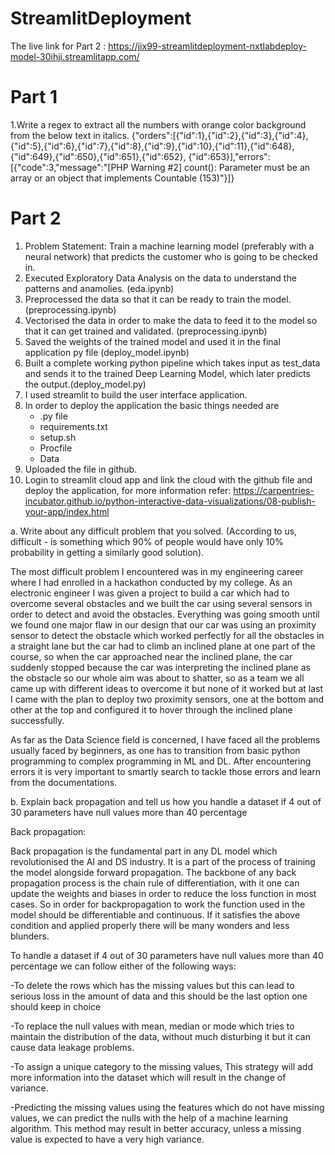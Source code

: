# StreamlitDeployment

The live link for Part 2 : https://jix99-streamlitdeployment-nxtlabdeploy-model-30ihji.streamlitapp.com/

# Part 1

1.Write a regex to extract all the numbers with orange color background from the below text in italics.
 {"orders":[{"id":1},{"id":2},{"id":3},{"id":4},{"id":5},{"id":6},{"id":7},{"id":8},{"id":9},{"id":10},{"id":11},{"id":648},{"id":649},{"id":650},{"id":651},{"id":652},   {"id":653}],"errors":[{"code":3,"message":"[PHP Warning #2] count(): Parameter must be an array or an object that implements Countable (153)"}]}


# Part 2
 
1. Problem Statement: Train a machine learning model (preferably with a neural network) that predicts the customer who is going to be checked in.
2. Executed Exploratory Data Analysis on the data to understand the patterns and anamolies. (eda.ipynb)
3. Preprocessed the data so that it can be ready to train the model. (preprocessing.ipynb)
4. Vectorised the data in order to make the data to feed it to the model so that it can get trained and validated. (preprocessing.ipynb)
5. Saved the weights of the trained model and used it in the final application py file (deploy_model.ipynb)
6. Built a complete working python pipeline which takes input as test_data and sends it to the trained Deep Learning Model, which later predicts the output.(deploy_model.py)
7. I used streamlit to build the user interface application.
8. In order to deploy the application the basic things needed are 
      - .py file
      - requirements.txt
      - setup.sh
      - Procfile
      - Data
9. Uploaded the file in github.
10. Login to streamlit cloud app and link the cloud with the github file and deploy the application, for more information refer: https://carpentries-incubator.github.io/python-interactive-data-visualizations/08-publish-your-app/index.html



a. Write about any difficult problem that you solved. (According to us, difficult - is something which 90% of people would have only 10% probability in getting a similarly good solution). 

The most difficult problem I encountered was in my engineering career where I had enrolled in a hackathon conducted by my college. As an electronic engineer I was given a project to build a car which had to overcome several obstacles and we built the car using several sensors in order to detect and avoid the obstacles. Everything was going smooth until we found one major flaw in our design that our car was using an proximity sensor to detect the obstacle which worked perfectly for all the obstacles in a straight lane but the car had to climb an inclined plane at one part of the course, so when the car approached near the inclined plane, the car suddenly stopped because the car was interpreting the inclined plane as the obstacle so our whole aim was about to shatter, so as a team we all came up with different ideas to overcome it but none of it worked but at last I came with the plan to deploy two proximity sensors, one at the bottom and other at the top and configured it to hover through the inclined plane successfully.

As far as the Data Science field is concerned, I have faced all the problems usually faced by beginners, as one has to transition from basic python programming to complex programming in ML and DL. After encountering errors it is very important to smartly search to tackle those errors and learn from the documentations.


b. Explain back propagation and tell us how you handle a dataset if 4 out of 30 parameters have null values more than 40 percentage

Back propagation:

Back propagation is the fundamental part in any DL model which revolutionised the AI and DS industry. It is a part of the process of training the model alongside forward propagation. The backbone of any back propagation process is the chain rule of differentiation, with it one can update the weights and biases in order to reduce the loss function in most cases. So in order for backpropagation to work the function used in the model should be differentiable and continuous. If it satisfies the above condition and applied properly there will be many wonders and less blunders.

To handle a dataset if 4 out of 30 parameters have null values more than 40 percentage we can follow either of the following ways:
 
 -To delete the rows which has the missing values but this can lead to serious loss in the amount of data and this should be the last option one should keep in choice
 
 -To replace the null values with mean, median or mode which tries to maintain the distribution of the data,  without much disturbing it but it can cause data leakage problems.
 
 -To assign a unique category to the missing values, This strategy will add more information into the dataset which will result in the change of variance. 
 
 -Predicting the missing values using the features which do not have missing values, we can predict the nulls with the help of a machine learning algorithm. This       method may result in better accuracy, unless a missing value is expected to have a very high variance.
